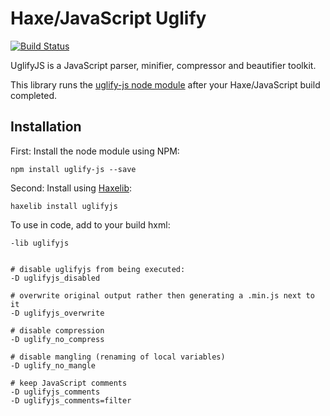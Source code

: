 # Haxe/JavaScript Uglify
[![Build Status](https://travis-ci.org/markknol/hx-uglifyjs.svg?branch=master)](https://travis-ci.org/markknol/hx-uglifyjs)

UglifyJS is a JavaScript parser, minifier, compressor and beautifier toolkit.

This library runs the [uglify-js node module](https://www.npmjs.com/package/uglify-js) after your Haxe/JavaScript build completed.

## Installation

First: Install the node module using NPM:

```
npm install uglify-js --save
```

Second: Install using [Haxelib](https://lib.haxe.org/p/uglifyjs/):

```
haxelib install uglifyjs
```


To use in code, add to your build hxml:

```
-lib uglifyjs


# disable uglifyjs from being executed:
-D uglifyjs_disabled

# overwrite original output rather then generating a .min.js next to it
-D uglifyjs_overwrite

# disable compression
-D uglify_no_compress

# disable mangling (renaming of local variables)
-D uglify_no_mangle

# keep JavaScript comments
-D uglifyjs_comments
-D uglifyjs_comments=filter
```
